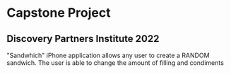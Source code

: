 # Capstone Project
## Discovery Partners Institute 2022
 "Sandwhich" iPhone application allows any user to create a RANDOM sandwich. The user is able to change the amount of filling and condiments

